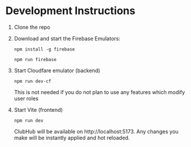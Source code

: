 # Development Instructions

1. Clone the repo

2. Download and start the Firebase Emulators:

   `npm install -g firebase`
   
   `npm run firebase`
   
3. Start Cloudfare emulator (backend)

   `npm run dev-cf`
   
   This is not needed if you do not plan to use any features which modify user roles
   
4. Start Vite (frontend)

    `npm run dev`

    ClubHub will be available on http://localhost:5173. Any changes you make will be instantly applied and hot reloaded.
